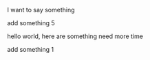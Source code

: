 I want to say something

add something 5 

hello world, here are something need more time

add something 1

